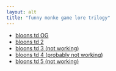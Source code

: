 ```yaml
---
layout: alt
title: "funny monke game lore trilogy"
---
```


<ul>
    <li><a href="btd1/">bloons td OG</a></li>
    <li><a href="btd2/">bloons td 2</a></li>
    <li><a href="btd3/">bloons td 3 (not working)</a></li>
    <li><a href="btd4/">bloons td 4 (probably not working)</a></li>
    <li><a href="btd5/">bloons td 5 (not working)</a></li>
</ul>
